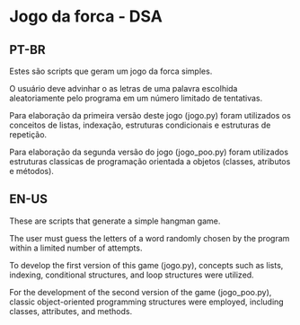 # Jogo da forca - DSA

## PT-BR

Estes são scripts que geram um jogo da forca simples.  

O usuário deve advinhar o as letras de uma palavra escolhida aleatoriamente pelo programa em um número limitado de tentativas. 

Para elaboração da primeira versão deste jogo (jogo.py) foram utilizados os conceitos 
de listas, indexação, estruturas condicionais e estruturas de repetição. 
 
Para elaboração da segunda versão do jogo (jogo_poo.py) foram utilizados estruturas classicas de programação orientada a objetos (classes, atributos e métodos).

## EN-US

These are scripts that generate a simple hangman game.

The user must guess the letters of a word randomly chosen by the program within a limited number of attempts.

To develop the first version of this game (jogo.py), concepts such as lists, indexing, conditional structures, and loop structures were utilized.

For the development of the second version of the game (jogo_poo.py), classic object-oriented programming structures were employed, including classes, attributes, and methods.